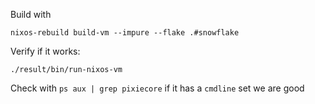 Build with 

```
nixos-rebuild build-vm --impure --flake .#snowflake
```

Verify if it works:

```
./result/bin/run-nixos-vm
```

Check with `ps aux | grep pixiecore` if it has a `cmdline` set we are good

